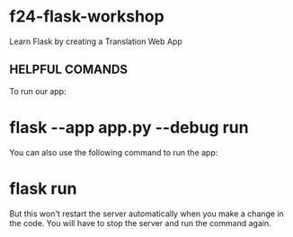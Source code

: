 # f24-flask-workshop
Learn Flask by creating a Translation Web App

## HELPFUL COMANDS
To run our app:
# flask --app app.py --debug run

You can also use the following command to run the app:
# flask run
But this won't restart the server automatically when you make a change in the code. You will have to stop the server and run the command again.